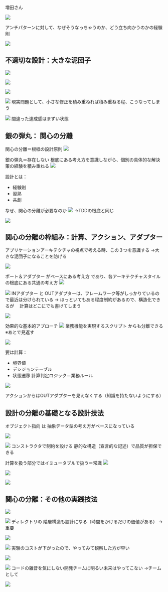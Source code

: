 増田さん


![](images/image_20240522120419.png)

アンチパターンに対して、なぜそうなっちゃうのか、どう立ち向かうのかの経験則

![](images/image_20240522120541.png)

## 不適切な設計：大きな泥団子

![](images/image_20240522120719.png)

![](images/image_20240522120935.png)

![](images/image_20240522121032.png)


![](images/image_20240522121146.png)
現実問題として、小さな修正を積み重ねれば積み重ねる程、こうなってしまう

![](images/image_20240522121319.png)
間違った達成感はまずい状態

## 銀の弾丸： 関心の分離

関心の分離＝根柢の設計原則
![](images/image_20240522121438.png)

銀の弾丸＝存在しない
根底にある考え方を意識しながら、個別の具体的な解決策の経験を積み重ねる
![](images/image_20240522121557.png)

設計とは：
- 経験則
- 習熟
- 共創

なぜ、関心の分離が必要なのか
![](images/image_20240522121910.png)
→TDDの根底と同じ

![](images/image_20240522122035.png)

## 関心の分離の枠組み：計算、アクション、アダプター

アプリケーションアーキテクチャの視点で考える時、この３つを意識する
→大きな泥団子になることを防げる

![](images/image_20240522122306.png)

ポート＆アダプター がベースにある考え方
であり、各アーキテクチャスタイルの根底にある共通の考え方
![](images/image_20240522122442.png)


![](images/image_20240522122601.png)
INアダプター と OUTアダプターは、フレームワーク等がしっかりているので最近は分けられている
→ ほっといてもある程度制約があるので、構造化できるが
　計算はどこにでも書けてしまう

![](images/image_20240522122755.png)

効果的な基本的アプローチ
![](images/image_20240522122814.png)
業務機能を実現するスクリプト からも分離できる
※あとで見返す

![](images/image_20240522123018.png)

要は計算：
- 境界値
- デシジョンテーブル
- 状態遷移
計算判定ロジック＝業務ルール

![](images/image_20240522123500.png)

アクションからはOUTアダプターを見えなくする（知識を持たないようにする）

## 設計の分離の基礎となる設計技法

オブジェクト指向 は 抽象データ型の考え方がベースになっている

![](images/image_20240522123715.png)

![](images/image_20240522123957.png)
コンストラクタで制約を設ける
静的な構造（宣言的な記述）で品質が担保できる

計算を扱う部分ではイミュータブルで扱う＝常識
![](images/image_20240522124333.png)

![](images/image_20240522124408.png)

![](images/image_20240522124516.png)

## 関心の分離：その他の実践技法

![](images/image_20240522124622.png)

![](images/image_20240522124636.png)
ディレクトリの 階層構造も設計になる（時間をかけるだけの価値がある）
→ 重要

![](images/image_20240522124817.png)

![](images/image_20240522124918.png)
実験のコストが下がったので、やってみて観察した方が早い


![](images/image_20240522125052.png)

![](images/image_20240522125149.png)
コードの雑音を気にしない開発チームに明るい未来はやってこない
→チームとして

![](images/image_20240522125255.png)

